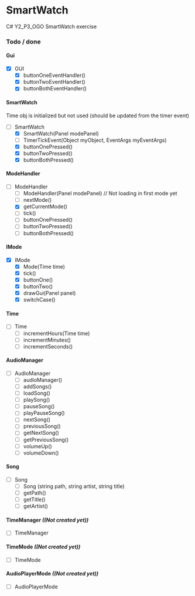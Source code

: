 # SmartWatch
C# Y2_P3_OGO SmartWatch exercise 


### Todo / done

#### Gui
- [x] GUI
	- [x] buttonOneEventHandler()
	- [x] buttonTwoEventHandler()
	- [x] buttonBothEventHandler()

#### SmartWatch
Time obj is initialized but not used (should be updated from the timer event)
 - [ ] SmartWatch
	- [x] SmartWatch(Panel modePanel)
	- [ ] TimerTickEvent(Object myObject, EventArgs myEventArgs)
	- [x] buttonOnePressed()
	- [x] buttonTwoPressed()
	- [x] buttonBothPressed()

#### ModeHandler
 - [ ] ModeHandler
	- [ ] ModeHandler(Panel modePanel) // Not loading in first mode yet
	- [ ] nextMode()
	- [x] getCurrentMode()
	- [ ] tick()
	- [ ] buttonOnePressed()
	- [ ] buttonTwoPressed()
	- [ ] buttonBothPressed()

#### IMode
 - [x] IMode
	- [x] Mode(Time time)
	- [x] tick()
	- [x] buttonOne()
	- [x] buttonTwo()
	- [x] drawGui(Panel panel)
	- [x] switchCase()

#### Time
 - [ ] Time
	- [ ] incrementHours(Time time)
	- [ ] incrementMinutes()
	- [ ] incrementSeconds()

#### AudioManager
 - [ ] AudioManager
	- [ ] audioManager()
	- [ ] addSongs()
	- [ ] loadSong()
	- [ ] playSong()
	- [ ] pauseSong()
	- [ ] playPauseSong()
	- [ ] nextSong()
	- [ ] previousSong()
	- [ ] getNextSong()
	- [ ] getPreviousSong()
	- [ ] volumeUp()
	- [ ] volumeDown()

#### Song
 - [ ] Song
	- [ ] Song (string path, string artist, string title)
	- [ ] getPath()
	- [ ] getTitle()
	- [ ] getArtist()

#### TimeManager <i>((Not created yet))</i>
 - [ ] TimeManager

#### TimeMode <i>((Not created yet))</i>
 - [ ] TimeMode

#### AudioPlayerMode <i>((Not created yet))</i>
 - [ ] AudioPlayerMode

